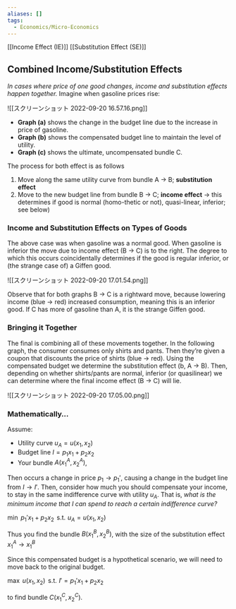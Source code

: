 ```yaml
---
aliases: []
tags:
  - Economics/Micro-Economics
---
```

[[Income Effect (IE)]]
[[Substitution Effect (SE)]]

## Combined Income/Substitution Effects

_In cases where price of one good changes, income and substitution effects happen together._ Imagine when gasoline prices rise:

![[スクリーンショット 2022-09-20 16.57.16.png]]

- **Graph (a)** shows the change in the budget line due to the increase in price of gasoline.
- **Graph (b)** shows the compensated budget line to maintain the level of utility.
- **Graph (c)** shows the ultimate, uncompensated bundle C.

The process for both effect is as follows

1. Move along the same utility curve from bundle A → B; **substitution effect**
2. Move to the new budget line from bundle B → C; **income effect**
   → this determines if good is normal (homo-thetic or not), quasi-linear, inferior; see below)

### Income and Substitution Effects on Types of Goods

The above case was when gasoline was a normal good. When gasoline is inferior the move due to income effect (B → C) is to the right. The degree to which this occurs coincidentally determines if the good is regular inferior, or (the strange case of) a Giffen good.

![[スクリーンショット 2022-09-20 17.01.54.png]]

Observe that for both graphs B → C is a rightward move, because lowering income (blue → red) increased consumption, meaning this is an inferior good. If C has more of gasoline than A, it is the strange Giffen good.

### Bringing it Together

The final is combining all of these movements together. In the following graph, the consumer consumes only shirts and pants. Then they’re given a coupon that discounts the price of shirts (blue → red). Using the compensated budget we determine the substitution effect (b, A → B). Then, depending on whether shirts/pants are normal, inferior (or quasilinear) we can determine where the final income effect (B → C) will lie.

![[スクリーンショット 2022-09-20 17.05.00.png]]

### Mathematically…

Assume:

- Utility curve $u_A=u(x_1,x_2)$
- Budget line $I=p_1x_1+p_2x_2$
- Your bundle $A(x_1^A,x_2^A)$,

Then occurs a change in price $p_1 \rightarrow p_1'$, causing a change in the budget line from $I \rightarrow I'$. Then, consider how much you should compensate your income, to stay in the same indifference curve with utility $u_A$. That is, _what is the minimum income that I can spend to reach a certain indifference curve?_

$\text{min }\,p_1'x_1+p_2x_2\, \text{ s.t.}\,\, u_A=u(x_1,x_2)$

Thus you find the bundle $B(x_1^B,x_2^B)$, with the size of the substitution effect $x_1^A →x_1^B$

Since this compensated budget is a hypothetical scenario, we will need to move back to the original budget.

$\text{max }\,u(x_1,x_2)\, \text{ s.t.}\,\, I'=p_1'x_1+p_2x_2$

to find bundle $C(x_1^C,x_2^C)$.
